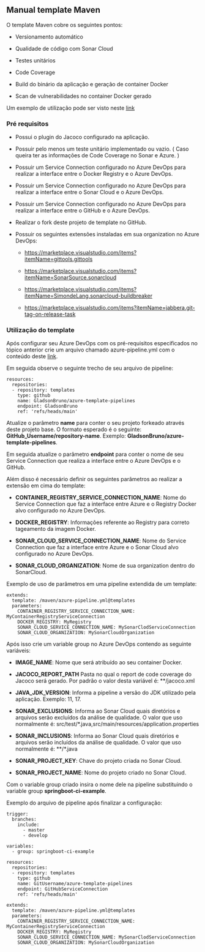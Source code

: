 ## Manual template Maven
O template Maven cobre os seguintes pontos:
* Versionamento automático

* Qualidade de código com Sonar Cloud

* Testes unitários

* Code Coverage

* Build do binário da aplicação e geração de container Docker

* Scan de vulnerabilidades no container Docker gerado

Um exemplo de utilização pode ser visto neste [link](https://github.com/GladsonBruno/SpringBoot-AzureDevOps-CI-Example/blob/master/azure-pipeline.yml)

### Pré requisitos
* Possui o plugin do Jacoco configurado na aplicação.

* Possuir pelo menos um teste unitário implementado ou vazio. ( Caso queira ter as informações de Code Coverage no Sonar e Azure. )

* Possuir um Service Connection configurado no Azure DevOps para realizar a interface entre o Docker Registry e o Azure DevOps.

* Possuir um Service Connection configurado no Azure DevOps para realizar a interface entre o Sonar Cloud e o Azure DevOps.

* Possuir um Service Connection configurado no Azure DevOps para realizar a interface entre o GitHub e o Azure DevOps.

* Realizar o fork deste projeto de template no GitHub.

* Possuir os seguintes extensões instaladas em sua organization no Azure DevOps:

  * https://marketplace.visualstudio.com/items?itemName=gittools.gittools

  * https://marketplace.visualstudio.com/items?itemName=SonarSource.sonarcloud

  * https://marketplace.visualstudio.com/items?itemName=SimondeLang.sonarcloud-buildbreaker

  * https://marketplace.visualstudio.com/items?itemName=jabbera.git-tag-on-release-task


### Utilização do template

Após configurar seu Azure DevOps com os pré-requisitos especificados no tópico anterior crie um arquivo chamado azure-pipeline.yml com o conteúdo deste [link](https://github.com/GladsonBruno/SpringBoot-AzureDevOps-CI-Example/blob/master/azure-pipeline.yml).

Em seguida observe o seguinte trecho de seu arquivo de pipeline:
```
resources:
  repositories:
  - repository: templates
    type: github
    name: GladsonBruno/azure-template-pipelines
    endpoint: GladsonBruno
    ref: 'refs/heads/main'
```


Atualize o parâmetro **name** para conter o seu projeto forkeado através deste projeto base. O formato esperado é o seguinte: **GitHub_Username/repository-name**. Exemplo: **GladsonBruno/azure-template-pipelines**.

Em seguida atualize o parâmetro **endpoint** para conter o nome de seu Service Connection que realiza a interface entre o Azure DevOps e o GitHub.


Além disso é necessário definir os seguintes parâmetros ao realizar a extensão em cima do template:
* **CONTAINER_REGISTRY_SERVICE_CONNECTION_NAME**: Nome do Service Connection que faz a interface entre Azure e o Registry Docker alvo configurado no Azure DevOps.

* **DOCKER_REGISTRY**: Informações referente ao Registry para correto tageamento da imagem Docker.

* **SONAR_CLOUD_SERVICE_CONNECTION_NAME**: Nome do Service Connection que faz a interface entre Azure e o Sonar Cloud alvo configurado no Azure DevOps.

* **SONAR_CLOUD_ORGANIZATION**: Nome de sua organization dentro do SonarCloud.

Exemplo de uso de parâmetros em uma pipeline extendida de um template:
```
extends:
  template: /maven/azure-pipeline.yml@templates
  parameters:
    CONTAINER_REGISTRY_SERVICE_CONNECTION_NAME: MyContainerRegistryServiceConnection
    DOCKER_REGISTRY: MyRegistry
    SONAR_CLOUD_SERVICE_CONNECTION_NAME: MySonarClodServiceConnection
    SONAR_CLOUD_ORGANIZATION: MySonarCloudOrganization
```


Após isso crie um variable group no Azure DevOps contendo as seguinte variáveis:

* **IMAGE_NAME**: Nome que será atribuído ao seu container Docker.

* **JACOCO_REPORT_PATH** Pasta no qual o report de code coverage do Jacoco será gerado. Por padrão o valor desta variável é: **/jacoco.xml

* **JAVA_JDK_VERSION**: Informa a pipeline a versão do JDK utilizado pela aplicação. Exemplo: 11, 17.

* **SONAR_EXCLUSIONS**: Informa ao Sonar Cloud quais diretórios e arquivos serão excluídos da análise de qualidade. O valor que uso normalmente é: src/test/*.java,src/main/resources/application.properties

* **SONAR_INCLUSIONS**: Informa ao Sonar Cloud quais diretórios e arquivos serão incluídos da análise de qualidade. O valor que uso normalmente é: **/*.java

* **SONAR_PROJECT_KEY**: Chave do projeto criada no Sonar Cloud.

* **SONAR_PROJECT_NAME**: Nome do projeto criado no Sonar Cloud.

Com o variable group criado insira o nome dele na pipeline substituindo o variable group **springboot-ci-example**.

Exemplo do arquivo de pipeline após finalizar a configuração:

```
trigger:
  branches:
    include:
      - master
      - develop

variables:
  - group: springboot-ci-example

resources:
  repositories:
  - repository: templates
    type: github
    name: GitUsername/azure-template-pipelines
    endpoint: GitHubServiceConnection
    ref: 'refs/heads/main'

extends:
  template: /maven/azure-pipeline.yml@templates
  parameters:
    CONTAINER_REGISTRY_SERVICE_CONNECTION_NAME: MyContainerRegistryServiceConnection
    DOCKER_REGISTRY: MyRegistry
    SONAR_CLOUD_SERVICE_CONNECTION_NAME: MySonarClodServiceConnection
    SONAR_CLOUD_ORGANIZATION: MySonarCloudOrganization
```
